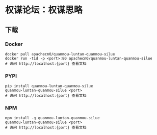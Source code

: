 # 权谋论坛：权谋思略

## 下载

### Docker

```
docker pull apachecn0/quanmou-luntan-quanmou-silue
docker run -tid -p <port>:80 apachecn0/quanmou-luntan-quanmou-silue
# 访问 http://localhost:{port} 查看文档
```

### PYPI

```
pip install quanmou-luntan-quanmou-silue
quanmou-luntan-quanmou-silue <port>
# 访问 http://localhost:{port} 查看文档
```

### NPM

```
npm install -g quanmou-luntan-quanmou-silue
quanmou-luntan-quanmou-silue <port>
# 访问 http://localhost:{port} 查看文档
```